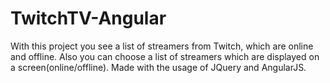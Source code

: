 # TwitchTV-Angular
With this project you see a list of streamers from Twitch, which are online and offline. Also you can choose a list of streamers which are displayed on a screen(online/offline). Made with the usage of JQuery and AngularJS.
